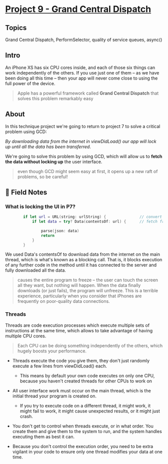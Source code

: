 # [Project 9 - Grand Central Dispatch](https://www.hackingwithswift.com/100/39)

## Topics

Grand Central Dispatch, PerformSelector, quality of service queues, async()

    
## Intro

An iPhone XS has six CPU cores inside, and each of those six things can work independently of the others. If you use just one of them – as we have been doing all this time – then your app will never come close to using the full power of the device.
> Apple has a powerful framework called **Grand Central Dispatch** that solves this problem remarkably easy

      
## About

In this technique project we're going to return to project 7 to solve a critical problem using GCD:


_By downloading data from the internet in viewDidLoad() our app will lock up until all the data has been transferred_.

We're going to solve this problem by using GCD, which will allow us to **fetch the data without locking up** the user interface.
> even though GCD might seem easy at first, it opens up a new raft of problems, so be careful!
         
      
## 📒 Field Notes

### What is locking the UI in P7? 

```swift
        if let url = URL(string: urlString) {               // convert to url
            if let data = try? Data(contentsOf: url) {      // fetch from API
                
                parse(json: data)
                return
            }
        }
```

We used Data's contentsOf to download data from the internet on the main thread, which is what's known as a blocking call. That is, it blocks execution of any further code in the method until it has connected to the server and fully downloaded all the data.
> causes the entire program to freeze – the user can touch the screen all they want, but nothing will happen. When the data finally downloads (or just fails), the program will unfreeze. This is a terrible experience, particularly when you consider that iPhones are frequently on poor-quality data connections.
    
    
### Threads

Threads are code execution processes which execute multiple sets of instructions at the same time, which allows to take advantage of having multiple CPU cores.
> Each CPU can be doing something independently of the others, which hugely boosts your performance.

- Threads execute the code you give them, they don't just randomly execute a few lines from viewDidLoad() each. 
    - This means by default your own code executes on only one CPU, because you haven't created threads for other CPUs to work on

- All user interface work must occur on the main thread, which is the initial thread your program is created on. 
    - If you try to execute code on a different thread, it might work, it might fail to work, it might cause unexpected results, or it might just crash.

- You don't get to control when threads execute, or in what order. You create them and give them to the system to run, and the system handles executing them as best it can.

- Because you don't control the execution order, you need to be extra vigilant in your code to ensure only one thread modifies your data at one time.




